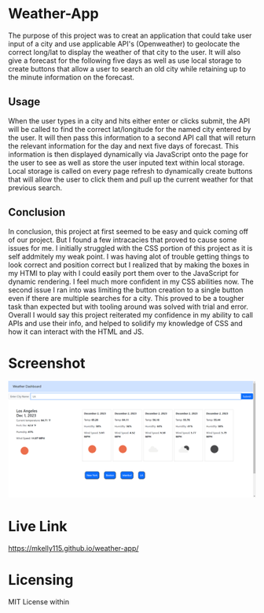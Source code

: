 # Weather-App

The purpose of this project was to creat an application that could take user input of a city and use applicable API's (Openweather) to geolocate the correct long/lat to display the weather of that city to the user. It will also give a forecast for the following five days as well as use local storage to create buttons that allow a user to search an old city while retaining up to the minute information on the forecast.

## Usage

When the user types in a city and hits either enter or clicks submit, the API will be called to find the correct lat/longitude for the named city entered by the user. It will then pass this information to a second API call that will return the relevant information for the day and next five days of forecast. This information is then displayed dynamically via JavaScript onto the page for the user to see as well as store the user inputed text within local storage. Local storage is called on every page refresh to dynamically create buttons that will allow the user to click them and pull up the current weather for that previous search.

## Conclusion

In conclusion, this project at first seemed to be easy and quick coming off of our project. But I found a few intracacies that proved to cause some issues for me. I initially struggled with the CSS portion of this project as it is self addmitely my weak point. I was having alot of trouble getting things to look correct and position correct but I realized that by making the boxes in my HTMl to play with I could easily port them over to the JavaScript for dynamic rendering. I feel much more confident in my CSS abilities now. The second issue I ran into was limiting the button creation to a single button even if there are multiple searches for a city. This proved to be a tougher task than expected but with tooling around was solved with trial and error. Overall I would say this project reiterated my confidence in my ability to call APIs and use their info, and helped to solidify my knowledge of CSS and how it can interact with the HTML and JS.

# Screenshot

![Weather Dashboard Screenshot](<assets/WEATHER DASHBOARD.png>)

# Live Link

https://mkelly115.github.io/weather-app/

# Licensing
MIT License within